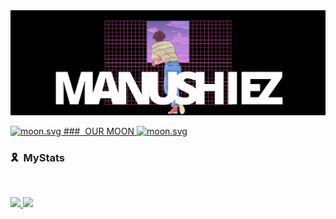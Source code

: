 <img src = "https://github.com/manushiez/manushiez/blob/main/Growing%20myself.png">


<p align="left">
  <a href="https://moon-svg.minung.dev">
    <img src="https://moon-svg.minung.dev/moon.svg?date=2003-07-03&theme=basic" alt="moon.svg" />
    ### &nbsp;OUR MOON
    <img src="https://moon-svg.minung.dev/moon.svg?date=2003-09-24&theme=basic" alt="moon.svg" />
</a>

### 🎗 &nbsp;MyStats

<br/>
<p align="left">
  <a href="https://lia0wang.dev/">
  <img width="49.5%" src="https://github-readme-stats.vercel.app/api?username=manushiez&show_icons=true&theme=blueberry&hide_border=true" />
    <img width="49.5%" src="https://github-readme-streak-stats.herokuapp.com/?user=manushiez&theme=blueberry&hide_border=true" />
  </a>
</p>
<br>







